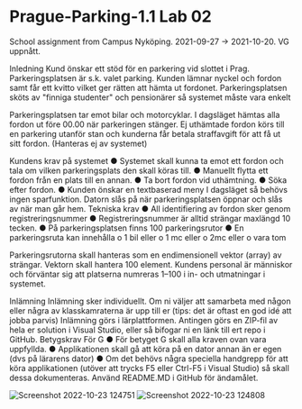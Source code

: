 # Prague-Parking-1.1 Lab 02 

School assignment from Campus Nyköping. 2021-09-27 -> 2021-10-20.
VG uppnått.

Inledning
Kund önskar ett stöd för en parkering vid slottet i Prag.
Parkeringsplatsen är s.k. valet parking. Kunden lämnar nyckel och fordon samt får ett kvitto vilket ger
rätten att hämta ut fordonet. Parkeringsplatsen sköts av "finniga studenter" och pensionärer så
systemet måste vara enkelt

Parkeringsplatsen tar emot bilar och motorcyklar.
I dagsläget hämtas alla fordon ut före 00.00 när parkeringen stänger. Ej uthämtade fordon körs till en
parkering utanför stan och kunderna får betala straffavgift för att få ut sitt fordon. (Hanteras ej av
systemet)

Kundens krav på systemet
● Systemet skall kunna ta emot ett fordon och tala om vilken parkeringsplats den skall köras
till.
● Manuellt flytta ett fordon från en plats till en annan.
● Ta bort fordon vid uthämtning.
● Söka efter fordon.
● Kunden önskar en textbaserad meny
I dagsläget så behövs ingen sparfunktion. Datorn slås på när parkeringsplatsen öppnar och slås av när
man går hem.
Tekniska krav
● All identifiering av fordon sker genom registreringsnummer
● Registreringsnummer är alltid strängar maxlängd 10 tecken.
● På parkeringsplatsen finns 100 parkeringsrutor
● En parkeringsruta kan innehålla
o 1 bil eller
o 1 mc eller
o 2mc eller
o vara tom

Parkeringsrutorna skall hanteras som en endimensionell vektor (array) av strängar. Vektorn skall hantera
100 element. Kundens personal är människor och förväntar sig att platserna numreras 1–100 i in- och
utmatningar i systemet.

Inlämning
Inlämning sker individuellt. Om ni väljer att samarbeta med någon eller några av klasskamraterna är upp
till er (tips: det är oftast en god idé att jobba parvis)
Inlämning görs i lärplattformen. Antingen görs en ZIP-fil av hela er solution i Visual Studio, eller så
bifogar ni en länk till ert repo i GitHub.
Betygskrav
För G
● För betyget G skall alla kraven ovan vara uppfyllda.
● Applikationen skall gå att köra på en dator annan än er egen (dvs på lärarens dator)
● Om det behövs några speciella handgrepp för att köra applikationen (utöver att trycks F5
eller Ctrl-F5 i Visual Studio) så skall dessa dokumenteras. Använd README.MD i GitHub för
ändamålet.


![Screenshot 2022-10-23 124751](https://user-images.githubusercontent.com/90194213/197387914-82afab63-57e8-412b-9529-305e7f722633.png)
![Screenshot 2022-10-23 124808](https://user-images.githubusercontent.com/90194213/197387918-d9708064-2919-49e6-b4b4-3fba3837f2fe.png)
